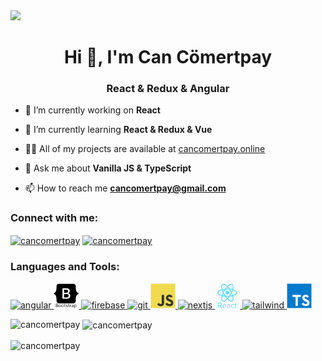 <img src="https://www.datocms-assets.com/48401/1644864897-next-framework.jpeg?fit=max&fm=webp&w=900" height="1200" />

<h1 align="center">Hi 👋, I'm Can Cömertpay</h1>
<h3 align="center">React & Redux & Angular</h3>

- 🔭 I’m currently working on **React**

- 🌱 I’m currently learning **React & Redux & Vue**

- 👨‍💻 All of my projects are available at [cancomertpay.online](cancomertpay.online)

- 💬 Ask me about **Vanilla JS & TypeScript**

- 📫 How to reach me **cancomertpay@gmail.com**

<h3 align="left">Connect with me:</h3>
<p align="left">
<a href="https://linkedin.com/in/cancomertpay" target="blank"><img align="center" src="https://raw.githubusercontent.com/rahuldkjain/github-profile-readme-generator/master/src/images/icons/Social/linked-in-alt.svg" alt="cancomertpay" height="30" width="40" /></a>
<a href="https://instagram.com/cancomertpay" target="blank"><img align="center" src="https://raw.githubusercontent.com/rahuldkjain/github-profile-readme-generator/master/src/images/icons/Social/instagram.svg" alt="cancomertpay" height="30" width="40" /></a>
</p>

<h3 align="left">Languages and Tools:</h3>
<p align="left"> <a href="https://angular.io" target="_blank" rel="noreferrer"> <img src="https://angular.io/assets/images/logos/angular/angular.svg" alt="angular" width="40" height="40"/> </a> <a href="https://getbootstrap.com" target="_blank" rel="noreferrer"> <img src="https://raw.githubusercontent.com/devicons/devicon/master/icons/bootstrap/bootstrap-plain-wordmark.svg" alt="bootstrap" width="40" height="40"/> </a> <a href="https://firebase.google.com/" target="_blank" rel="noreferrer"> <img src="https://www.vectorlogo.zone/logos/firebase/firebase-icon.svg" alt="firebase" width="40" height="40"/> </a> <a href="https://git-scm.com/" target="_blank" rel="noreferrer"> <img src="https://www.vectorlogo.zone/logos/git-scm/git-scm-icon.svg" alt="git" width="40" height="40"/> </a> <a href="https://developer.mozilla.org/en-US/docs/Web/JavaScript" target="_blank" rel="noreferrer"> <img src="https://raw.githubusercontent.com/devicons/devicon/master/icons/javascript/javascript-original.svg" alt="javascript" width="40" height="40"/> </a> <a href="https://nextjs.org/" target="_blank" rel="noreferrer"> <img src="https://cdn.worldvectorlogo.com/logos/nextjs-2.svg" alt="nextjs" width="40" height="40"/> </a> <a href="https://reactjs.org/" target="_blank" rel="noreferrer"> <img src="https://raw.githubusercontent.com/devicons/devicon/master/icons/react/react-original-wordmark.svg" alt="react" width="40" height="40"/> </a> <a href="https://tailwindcss.com/" target="_blank" rel="noreferrer"> <img src="https://www.vectorlogo.zone/logos/tailwindcss/tailwindcss-icon.svg" alt="tailwind" width="40" height="40"/> </a> <a href="https://www.typescriptlang.org/" target="_blank" rel="noreferrer"> <img src="https://raw.githubusercontent.com/devicons/devicon/master/icons/typescript/typescript-original.svg" alt="typescript" width="40" height="40"/> </a> </p>

<p><img align="left" src="https://github-readme-stats.vercel.app/api/top-langs?username=cancomertpay&show_icons=true&locale=en&layout=compact" alt="cancomertpay" /></p>

<p>&nbsp;<img align="center" src="https://github-readme-stats.vercel.app/api?username=cancomertpay&show_icons=true&locale=en" alt="cancomertpay" /></p>

<p><img align="center" src="https://github-readme-streak-stats.herokuapp.com/?user=cancomertpay&" alt="cancomertpay" /></p>
